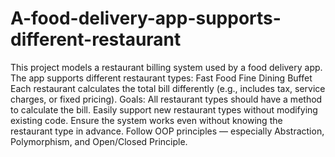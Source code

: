 # A-food-delivery-app-supports-different-restaurant
This project models a restaurant billing system used by a food delivery app. The app supports different restaurant types:
                      Fast Food
                      Fine Dining 
                      Buffet
Each restaurant calculates the total bill differently (e.g., includes tax, service charges, or fixed pricing).
Goals:
  All restaurant types should have a method to calculate the bill.
  Easily support new restaurant types without modifying existing code.
  Ensure the system works even without knowing the restaurant type in advance.
  Follow OOP principles — especially Abstraction, Polymorphism, and Open/Closed Principle.
